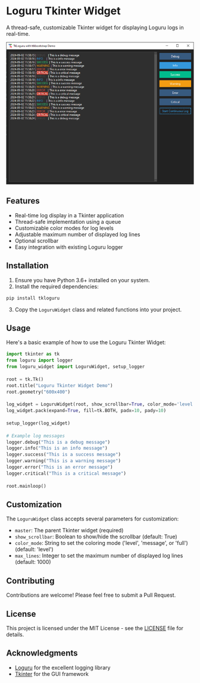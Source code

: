 # Loguru Tkinter Widget

A thread-safe, customizable Tkinter widget for displaying Loguru logs in real-time.

![Loguru Tkinter Widget Demo](https://github.com/Aareon/TkLoguru/blob/main/image.png?raw=true)

## Features

- Real-time log display in a Tkinter application
- Thread-safe implementation using a queue
- Customizable color modes for log levels
- Adjustable maximum number of displayed log lines
- Optional scrollbar
- Easy integration with existing Loguru logger

## Installation

1. Ensure you have Python 3.6+ installed on your system.
2. Install the required dependencies:

```bash
pip install tkloguru
```

3. Copy the `LoguruWidget` class and related functions into your project.

## Usage

Here's a basic example of how to use the Loguru Tkinter Widget:

```python
import tkinter as tk
from loguru import logger
from loguru_widget import LoguruWidget, setup_logger

root = tk.Tk()
root.title("Loguru Tkinter Widget Demo")
root.geometry("600x400")

log_widget = LoguruWidget(root, show_scrollbar=True, color_mode='level', max_lines=1000)
log_widget.pack(expand=True, fill=tk.BOTH, padx=10, pady=10)

setup_logger(log_widget)

# Example log messages
logger.debug("This is a debug message")
logger.info("This is an info message")
logger.success("This is a success message")
logger.warning("This is a warning message")
logger.error("This is an error message")
logger.critical("This is a critical message")

root.mainloop()
```

## Customization

The `LoguruWidget` class accepts several parameters for customization:

- `master`: The parent Tkinter widget (required)
- `show_scrollbar`: Boolean to show/hide the scrollbar (default: True)
- `color_mode`: String to set the coloring mode ('level', 'message', or 'full') (default: 'level')
- `max_lines`: Integer to set the maximum number of displayed log lines (default: 1000)

## Contributing

Contributions are welcome! Please feel free to submit a Pull Request.

## License

This project is licensed under the MIT License - see the [LICENSE](LICENSE) file for details.

## Acknowledgments

- [Loguru](https://github.com/Delgan/loguru) for the excellent logging library
- [Tkinter](https://docs.python.org/3/library/tkinter.html) for the GUI framework